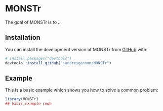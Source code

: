 
# MONSTr

<!-- badges: start -->
<!-- badges: end -->

The goal of MONSTr is to ...

## Installation

You can install the development version of MONSTr from [GitHub](https://github.com/) with:

``` r
# install.packages("devtools")
devtools::install_github("jandresgannon/MONSTr")
```

## Example

This is a basic example which shows you how to solve a common problem:

``` r
library(MONSTr)
## basic example code
```

